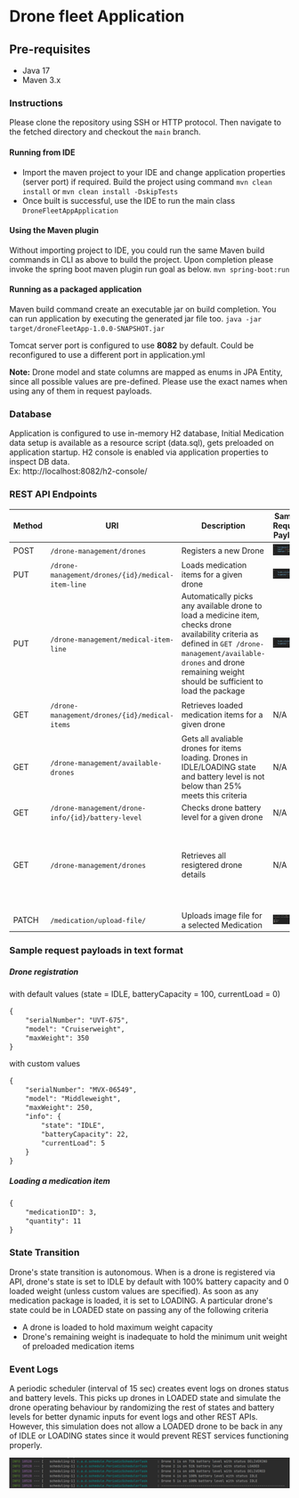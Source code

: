 # Drone fleet Application

## Pre-requisites
   * Java 17
   * Maven 3.x

### Instructions
Please clone the repository using SSH or HTTP protocol. Then navigate to the fetched directory and checkout the `main` branch. 

#### Running from IDE
* Import the maven project to your IDE and change application properties (server port) if required. Build the project using command `mvn clean install` or `mvn clean install -DskipTests`
* Once built is successful, use the IDE to run the main class `DroneFleetAppApplication`

#### Using the Maven plugin
Without importing project to IDE, you could run the same Maven build commands in CLI as above to build the project. Upon completion please invoke the spring boot maven plugin run goal as below.
`mvn spring-boot:run`

#### Running as a packaged application
Maven build command create an executable jar on build completion. You can run application by executing the generated jar file too.
`java -jar target/droneFleetApp-1.0.0-SNAPSHOT.jar`

Tomcat server port is configured to use **8082** by default. Could be reconfigured to use a different port in application.yml

**Note:** Drone model and state columns are mapped as enums in JPA Entity, since all possible values are pre-defined. Please use the exact names when using any of them in request payloads.

### Database
Application is configured to use in-memory H2 database, Initial Medication data setup is available as a resource script (data.sql), gets preloaded on application startup. H2 console is enabled via application properties to inspect DB data.  
Ex: http://localhost:8082/h2-console/

### REST API Endpoints
| Method | URI                                             | Description                                                                                                                                                                                                                    | Sample Request Payload     | Response                             |
|--------|-------------------------------------------------|--------------------------------------------------------------------------------------------------------------------------------------------------------------------------------------------------------------------------------|----------------------------|--------------------------------------|
| POST   | `/drone-management/drones`                       | Registers a new Drone                                                                                                                                                                                                          | ![img.png](images/1.png)   | ![img.png](images/img.png)           |
| PUT    | `/drone-management/drones/{id}/medical-item-line` | Loads medication items for a given drone                                                                                                                                                                                       | ![img_1.png](images/2.png) | ![img_5.png](images/img_5.png)       |
| PUT    | `/drone-management/medical-item-line`            | Automatically picks any available drone to load a medicine item, checks drone availability criteria as defined in `GET /drone-management/available-drones` and drone remaining weight should be sufficient to load the package | ![img_1.png](images/2.png) | ![img_6.png](images/img_6.png)       |
| GET    | `/drone-management/drones/{id}/medical-items`     | Retrieves loaded medication items for a given drone                                                                                                                                                                            | N/A                        | ![mediItems.png](images/mediItems.png)      |
| GET    | `/drone-management/available-drones`             | Gets all avaliable drones for items loading. Drones in IDLE/LOADING state and battery level is not below than 25% meets this criteria                                                                                          | N/A                        | ![img_7.png](images/img_7.png)       |
| GET    | `/drone-management/drone-info/{id}/battery-level` | Checks drone battery level for a given drone                                                                                                                                                                                   | N/A                        | ![img_4.png](images/img_4.png)       |
| GET    | `/drone-management/drones`                        | Retrieves all resigtered drone details                                                                                                                                                                                         | N/A                        | ![img_8.png](images/img_8.png)       |
|        |                                                   |                                                                                                                                                                                                                                |                            |                                      |
| PATCH  | `/medication/upload-file/`                        | Uploads image file for a selected Medication                                                                                                                                                                                   | ![img.png](images/upload.png)     | ![img.png](images/uploadSuccess.png) |


### Sample request payloads in text format
##### Drone registration

with default values (state = IDLE, batteryCapacity = 100, currentLoad = 0)
```
{
    "serialNumber": "UVT-675",
    "model": "Cruiserweight",
    "maxWeight": 350
}
```

with custom values 
```
{
    "serialNumber": "MVX-06549",
    "model": "Middleweight",
    "maxWeight": 250,
    "info": {
        "state": "IDLE",
        "batteryCapacity": 22,
        "currentLoad": 5
    }
}
```
##### Loading a medication item
```
{
    "medicationID": 3,
    "quantity": 11
}
```
### State Transition
 Drone's state transition is autonomous. When is a drone is registered via API, drone's state is set to IDLE by default with 100% battery capacity and 0 loaded weight (unless custom values are specified). 
 As soon as any medication package is loaded, it is set to LOADING. A particular drone's state could be in LOADED state on passing any of the following criteria
* A drone is loaded to hold maximum weight capacity
* Drone's remaining weight is inadequate to hold the minimum unit weight of preloaded medication items

### Event Logs
A periodic scheduler (interval of 15 sec) creates event logs on drones status and battery levels. 
This picks up drones in LOADED state and simulate the drone operating behaviour by randomizing the rest of states and battery levels for better dynamic inputs for event logs and other REST APIs.
However, this simulation does not allow a LOADED drone to be back in any of IDLE or LOADING states since it would prevent REST services functioning properly.

![img_9.png](images/img_9.png)